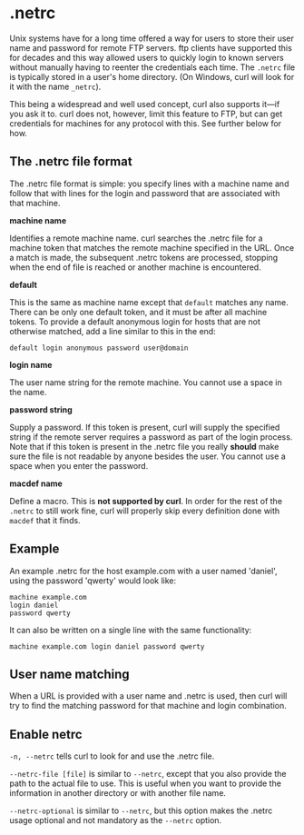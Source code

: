 # .netrc

Unix systems have for a long time offered a way for users to store their user
name and password for remote FTP servers. ftp clients have supported this for
decades and this way allowed users to quickly login to known servers without
manually having to reenter the credentials each time. The `.netrc` file is
typically stored in a user's home directory. (On Windows, curl will look for
it with the name `_netrc`).

This being a widespread and well used concept, curl also supports it—if you
ask it to. curl does not, however, limit this feature to FTP, but can get
credentials for machines for any protocol with this. See further below for
how.

## The .netrc file format

The .netrc file format is simple: you specify lines with a machine name and
follow that with lines for the login and password that are associated with that
machine.

**machine name**

Identifies a remote machine name.  curl searches the .netrc file for a machine
token that matches the remote machine specified in the URL. Once a match is
made, the subsequent .netrc tokens are processed, stopping when the end of
file is reached or another machine is encountered.

**default**

This is the same as machine name except that `default` matches any name. There
can be only one default token, and it must be after all machine tokens. To
provide a default anonymous login for hosts that are not otherwise matched,
add a line similar to this in the end:

    default login anonymous password user@domain

**login name**

The user name string for the remote machine. You cannot use a space in the
name.

**password string**

Supply a password. If this token is present, curl will supply the specified
string if the remote server requires a password as part of the login process.
Note that if this token is present in the .netrc file you really **should**
make sure the file is not readable by anyone besides the user. You cannot use
a space when you enter the password.

**macdef name**

Define a macro. This is **not supported by curl**. In order for the rest of
the `.netrc` to still work fine, curl will properly skip every definition done
with `macdef` that it finds.

## Example

An example .netrc for the host example.com with a user named 'daniel', using
the password 'qwerty' would look like:

    machine example.com
    login daniel
    password qwerty

It can also be written on a single line with the same functionality:

    machine example.com login daniel password qwerty

## User name matching

When a URL is provided with a user name and .netrc is used, then curl will try
to find the matching password for that machine and login combination.

## Enable netrc

`-n, --netrc` tells curl to look for and use the .netrc file.

`--netrc-file [file]` is similar to `--netrc`, except that you also provide
the path to the actual file to use. This is useful when you want to provide
the information in another directory or with another file name.

`--netrc-optional` is similar to `--netrc`, but this option makes the .netrc
usage optional and not mandatory as the `--netrc` option.
